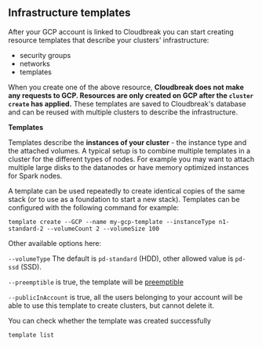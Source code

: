 ## Infrastructure templates

After your GCP account is linked to Cloudbreak you can start creating resource templates that describe your clusters'
infrastructure:

- security groups
- networks
- templates

When you create one of the above resource, **Cloudbreak does not make any requests to GCP. Resources are only created
 on GCP after the `cluster create` has applied.** These templates are saved to Cloudbreak's database and can be
 reused with multiple clusters to describe the infrastructure.

**Templates**

Templates describe the **instances of your cluster** - the instance type and the attached volumes. A typical setup is
 to combine multiple templates in a cluster for the different types of nodes. For example you may want to attach multiple
 large disks to the datanodes or have memory optimized instances for Spark nodes.

A template can be used repeatedly to create identical copies of the same stack (or to use as a foundation to start a
new stack). Templates can be configured with the following command for example:
```
template create --GCP --name my-gcp-template --instanceType n1-standard-2 --volumeCount 2 --volumeSize 100
```
Other available options here:

`--volumeType` The default is `pd-standard` (HDD), other allowed value is `pd-ssd`
(SSD).

`--preemptible` is true, the template will be [preemptible](https://cloud.google.com/compute/docs/instances/preemptible)

`--publicInAccount` is true, all the users belonging to your account will be able to use this template
to create clusters, but cannot delete it.

You can check whether the template was created successfully
```
template list
```
